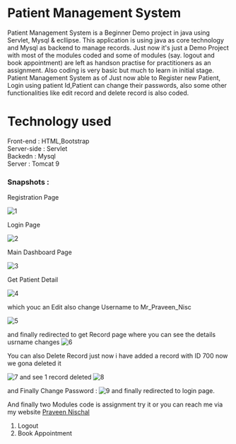<h1> Patient Management System</h1>
Patient Management System is a Beginner Demo project in java using Servlet, Mysql & ecllipse. This application is using java as core technology and Mysql as backend to manage records. Just now it's just  a Demo Project with most of the modules coded and some of modules (say. logout and book appointment) are left as handson practise for practitioners as an assignment. Also coding is very basic but much to learn in initial stage.
Patient Management System as of Just now able to Register new Patient, Login using patient Id,Patient can change their passwords, also  some other functionalities like edit record and delete record is also coded. 


<h1> Technology used </h1>
Front-end : HTML,Bootstrap <br>
Server-side : Servlet <br>
Backedn : Mysql <br>
Server : Tomcat 9 <br>

<h3> Snapshots :</h3>
Registration Page

![1](https://github.com/Praveen-nischal4/PatientManagementSystem/assets/113875949/fd649e82-a4bc-45af-b2f7-ff540dff4faf)

Login Page

![2](https://github.com/Praveen-nischal4/PatientManagementSystem/assets/113875949/5d5adfec-a48e-4e2d-843e-2b5490cd2927)

Main Dashboard Page

![3](https://github.com/Praveen-nischal4/PatientManagementSystem/assets/113875949/3a3abaeb-9c65-4878-ab58-19c99872a9fd)

Get Patient Detail 

![4](https://github.com/Praveen-nischal4/PatientManagementSystem/assets/113875949/76bd79db-1b87-496c-8bfe-5a1f809f33c4)

which youc an Edit also  change Username to Mr_Praveen_Nisc

![5](https://github.com/Praveen-nischal4/PatientManagementSystem/assets/113875949/6c14aad6-6066-4493-8096-72961f5dcbd6)

and finally redirected to get Record page where you can see the details usrname changes
![6](https://github.com/Praveen-nischal4/PatientManagementSystem/assets/113875949/c3f65139-0cbc-4e9d-8805-fa7d25a2b7e4)

You can also Delete Record
just now i have added a record with ID 700 
now we gona deleted it 


![7](https://github.com/Praveen-nischal4/PatientManagementSystem/assets/113875949/5e6ed925-d6f2-4f24-829b-f95f827d42db)
and see 1 record deleted 
![8](https://github.com/Praveen-nischal4/PatientManagementSystem/assets/113875949/1cc4fad6-d4ff-4dec-afe6-460fb26db2f7)

and Finally Change Password :
![9](https://github.com/Praveen-nischal4/PatientManagementSystem/assets/113875949/9d813dcd-2027-4fa2-959b-e18c0d509b97)
and finally redirected to login page.

And finally two Modules code is assignment try it or you can reach me via my website 
 [Praveen Nischal](https://www.praveennischal.com/)
<ol>
  <li> Logout</li>
  <li> Book Appointment </li>
</ol>

